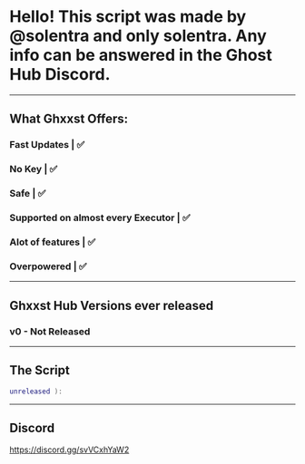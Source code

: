 # Hello! This script was made by @solentra and only solentra. Any info can be answered in the Ghost Hub Discord.
-------------------------------------------------------------------------------------------------------------------------
## What Ghxxst Offers:
### Fast Updates | ✅
### No Key | ✅
### Safe | ✅
### Supported on almost every Executor | ✅
### Alot of features | ✅
### Overpowered | ✅
-----------------------------------------------------------------------------------------------------------------------------
## Ghxxst Hub Versions ever released

### v0 - Not Released
----------------------------------------------------------------------------------------------------------------------------
## The Script
```lua
unreleased ):
```
------------------------------------------------------------------------------------------------------------------------
## Discord
https://discord.gg/svVCxhYaW2
